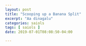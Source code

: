 ```yaml
---
layout: post
title: "Scooping up a Banana Split"
excerpt: "Aa dinagalu"
categories: saiols
tags: [ saiols ]
date: 2019-07-01T08:08:50-04:00

---
```

